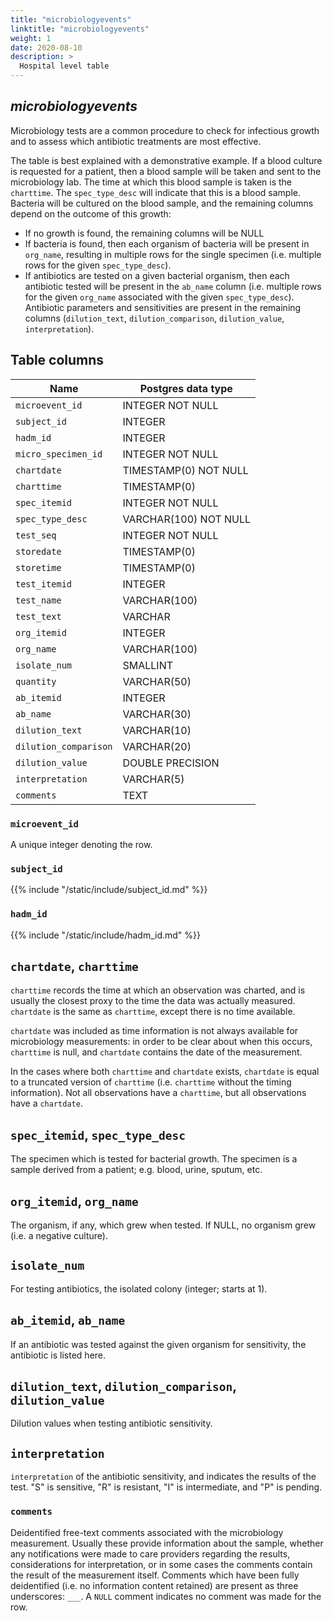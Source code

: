 ```yaml
---
title: "microbiologyevents"
linktitle: "microbiologyevents"
weight: 1
date: 2020-08-10
description: >
  Hospital level table
---
```


## *microbiologyevents*

Microbiology tests are a common procedure to check for infectious growth and to assess which antibiotic treatments are most effective.

The table is best explained with a demonstrative example. If a blood culture is requested for a patient, then a blood sample will be taken and sent to the microbiology lab.
The time at which this blood sample is taken is the `charttime`.
The `spec_type_desc` will indicate that this is a blood sample.
Bacteria will be cultured on the blood sample, and the remaining columns depend on the outcome of this growth:

* If no growth is found, the remaining columns will be NULL
* If bacteria is found, then each organism of bacteria will be present in `org_name`, resulting in multiple rows for the single specimen (i.e. multiple rows for the given `spec_type_desc`).
* If antibiotics are tested on a given bacterial organism, then each antibiotic tested will be present in the `ab_name` column (i.e. multiple rows for the given `org_name` associated with the given `spec_type_desc`). Antibiotic parameters and sensitivities are present in the remaining columns (`dilution_text`, `dilution_comparison`, `dilution_value`, `interpretation`).

<!--

# Important considerations

-->

## Table columns

Name | Postgres data type
---- | ----
`microevent_id` | INTEGER NOT NULL
`subject_id` | INTEGER
`hadm_id` | INTEGER
`micro_specimen_id` | INTEGER NOT NULL
`chartdate` | TIMESTAMP(0) NOT NULL
`charttime` | TIMESTAMP(0)
`spec_itemid` | INTEGER NOT NULL
`spec_type_desc` | VARCHAR(100) NOT NULL
`test_seq` | INTEGER NOT NULL
`storedate` | TIMESTAMP(0)
`storetime` | TIMESTAMP(0)
`test_itemid` | INTEGER
`test_name` | VARCHAR(100)
`test_text` | VARCHAR
`org_itemid` | INTEGER
`org_name` | VARCHAR(100)
`isolate_num` | SMALLINT
`quantity` | VARCHAR(50)
`ab_itemid` | INTEGER
`ab_name` | VARCHAR(30)
`dilution_text` | VARCHAR(10)
`dilution_comparison` | VARCHAR(20)
`dilution_value` | DOUBLE PRECISION
`interpretation` | VARCHAR(5)
`comments` | TEXT

### `microevent_id`

A unique integer denoting the row.

### `subject_id`

{{% include "/static/include/subject_id.md" %}}

### `hadm_id`

{{% include "/static/include/hadm_id.md" %}}

## `chartdate`, `charttime`

`charttime` records the time at which an observation was charted, and is usually the closest proxy to the time the data was actually measured.
`chartdate` is the same as `charttime`, except there is no time available.

`chartdate` was included as time information is not always available for microbiology measurements: in order to be clear about when this occurs, `charttime` is null, and `chartdate` contains the date of the measurement.

In the cases where both `charttime` and `chartdate` exists, `chartdate` is equal to a truncated version of `charttime` (i.e. `charttime` without the timing information). Not all observations have a `charttime`, but all observations have a `chartdate`.

## `spec_itemid`, `spec_type_desc`

The specimen which is tested for bacterial growth.
The specimen is a sample derived from a patient; e.g. blood, urine, sputum, etc.

## `org_itemid`, `org_name`

The organism, if any, which grew when tested. If NULL, no organism grew (i.e. a negative culture).

## `isolate_num`

For testing antibiotics, the isolated colony (integer; starts at 1).

## `ab_itemid`, `ab_name`

If an antibiotic was tested against the given organism for sensitivity, the antibiotic is listed here.

## `dilution_text`, `dilution_comparison`, `dilution_value`

Dilution values when testing antibiotic sensitivity.

## `interpretation`

`interpretation` of the antibiotic sensitivity, and indicates the results of the test. "S" is sensitive, "R" is resistant, "I" is intermediate, and "P" is pending.

### `comments`

Deidentified free-text comments associated with the microbiology measurement. Usually these provide information about the sample, whether any notifications were made to care providers regarding the results, considerations for interpretation, or in some cases the comments contain the result of the measurement itself. Comments which have been fully deidentified (i.e. no information content retained) are present as three underscores: `___`. A `NULL` comment indicates no comment was made for the row.
